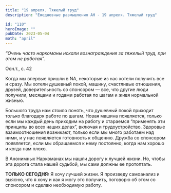 ```yaml
---
title: "19 апреля. Тяжелый труд"
description: "Ежедневные размышления АН - 19 апреля. Тяжелый труд"

id: "110"
heroImage: ""
pubDate: 2023-05-04
moth: "april"
---
```


_“Очень часто наркоманы искали вознаграждения за тяжелый труд, при этом не
работая”._

Осн.т., с. 42

Когда мы впервые пришли в NA, некоторые из нас хотели получить все и сразу. Мы
хотели душевный покой, машину, счастливые отношения, друзей, доверительность
со спонсором — все, что другие люди получили, месяцами и годами работая по
шагам и живя нормальной жизнью.

Большого труда нам стоило понять, что душевный покой приходит только благодаря
работе по шагам. Новая машина появляется, только если мы каждый день приходим
на работу и стараемся “применять эти принципы во всех наших делах”, включая и
трудоустройство. Здоровые взаимоотношения возникают, только если мы много
работаем над ними, и у нас появляется готовность к общению. Дружба со
спонсором появляется, если мы обращаемся к нему постоянно, когда нам хорошо и
когда нам плохо.

В Анонимных Наркоманах мы нашли дорогу к лучшей жизни. Но, чтобы эта дорога
стала нашей судьбой, мы сами должны ее протоптать.

**ТОЛЬКО СЕГОДНЯ:** Я хочу лучшей жизни. Я произведу самоанализ и выясню, что
я хочу и как я могу это получить, поговорю об этом со спонсором и сделаю
необходимую работу.
